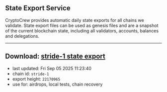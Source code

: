 ## State Export Service
CryptoCrew provides automatic daily state exports for all chains we validate. State export files can be used as genesis files and are a snapshot of the current blockchain state, including all validators, accounts, balances and delegations.

---
**Download: [stride-1 state export](https://dl-eu2.ccvalidators.com/SERVICE/stride/stride-1_export_22170965.json)**
---

- last updated: Fri Sep 05 2025 11:23:40
- chain id: `stride-1`
- export height: `22170965`
- use for: airdrops, local tests, chain recovery
